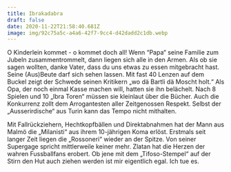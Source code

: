 ```yaml
---
title: Ibrakadabra
draft: false
date: 2020-11-22T21:58:40.681Z
image: img/92c75a5c-a4a6-42f7-9cc4-d42dadd2c1db.webp
---
```

O Kinderlein kommet - o kommet doch all! Wenn “Papa“ seine Familie zum Jubeln zusammentrommelt, dann liegen sich alle in den Armen. Als ob sie sagen wollten, danke Vater, dass du uns etwas zu essen mitgebracht hast. Seine (Aus)Beute darf sich sehen lassen. Mit fast 40 Lenzen auf dem Buckel zeigt der Schwede seinen Kritikern „wo dä Bartli dä Moscht holt.“ Als Opa, der noch einmal Kasse machen will, hatten sie ihn belächelt. Nach 8 Spielen und 10 „Ibra Toren“ müssen sie kleinlaut über die Bücher. Auch die Konkurrenz zollt dem Arrogantesten aller Zeitgenossen Respekt. Selbst der „Ausserirdische“ aus Turin kann das Tempo nicht mithalten.

Mit  Fallrückziehern, Hechtkopfbällen und Direktabnahmen hat der Mann aus Malmö  die „Milanisti“ aus ihrem 10-jährigen Koma erlöst. Erstmals seit langer Zeit liegen die „Rossoneri“ wieder an der Spitze. Von seiner Supergage spricht mittlerweile keiner mehr. Zlatan hat die Herzen der wahren Fussballfans erobert. Ob jene  mit dem „Tifoso-Stempel“ auf der Stirn den Hut auch ziehen werden ist mir eigentlich egal. Ich tue es.